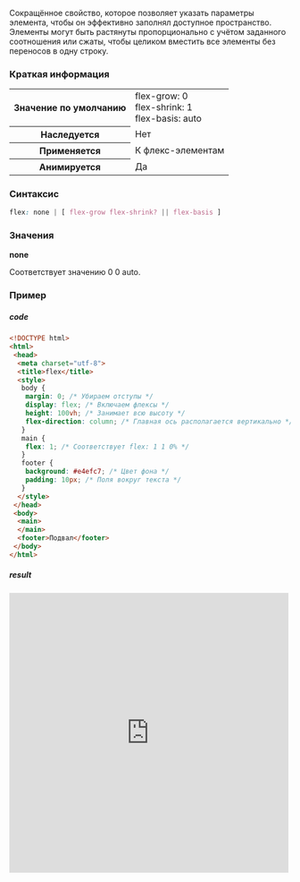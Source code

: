 Сокращённое свойство, которое позволяет указать параметры элемента, чтобы он эффективно заполнял доступное пространство. Элементы могут быть растянуты пропорционально с учётом заданного соотношения или сжаты, чтобы целиком вместить все элементы без переносов в одну строку.

### Краткая информация

<table>
	<tbody>
		<tr>
			<th>Значение по умолчанию</th>
			<td>flex-grow: 0<br>flex-shrink: 1<br>flex-basis: auto</td>
		</tr>
		<tr>
			<th>Наследуется</th>
			<td>Нет</td>
		</tr>
		<tr>
			<th>Применяется</th>
			<td>К флекс-элементам</td>
		</tr>
		<tr>
			<th>Анимируется</th>
			<td>Да</td>
		</tr>
	</tbody>
</table>

### Синтаксис

```css
flex: none | [ flex-grow flex-shrink? || flex-basis ]
```

### Значения

__none__

Соответствует значению 0 0 auto.

### Пример
##### code
```html
<!DOCTYPE html>
<html>
 <head>
  <meta charset="utf-8">
  <title>flex</title>
  <style>
   body {
    margin: 0; /* Убираем отступы */
    display: flex; /* Включаем флексы */
    height: 100vh; /* Занимает всю высоту */
    flex-direction: column; /* Главная ось располагается вертикально */
   }
   main {
    flex: 1; /* Соответствует flex: 1 1 0% */
   }
   footer {
    background: #e4efc7; /* Цвет фона */
    padding: 10px; /* Поля вокруг текста */
   }
  </style>
 </head> 
 <body> 
  <main>
  </main>
  <footer>Подвал</footer>
 </body> 
</html>
```

##### result
<iframe src="http://localhost:50000/flex_original.html" style="background: white; border: none; width: 500px; height: 500px;"/></iframe>
